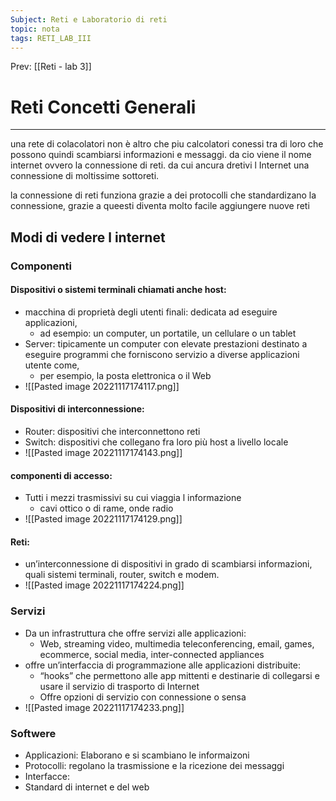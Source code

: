 ```yaml
---
Subject: Reti e Laboratorio di reti
topic: nota
tags: RETI_LAB_III
---
```


Prev: [[Reti - lab 3]]

# Reti Concetti Generali
---
una rete di colacolatori non è altro che piu calcolatori conessi tra di loro che possono quindi scambiarsi informazioni e messaggi. da cio viene il nome internet ovvero la connessione di reti. da cui ancura dretivi l Internet una connessione di moltissime sottoreti.

la connessione di reti funziona grazie a dei protocolli che standardizano la connessione, grazie a queesti diventa molto facile aggiungere nuove reti

## Modi di vedere l internet
### Componenti
#### Dispositivi o sistemi terminali chiamati anche host: 
- macchina di proprietà degli utenti finali:  dedicata ad eseguire applicazioni, 
	- ad esempio: un computer, un portatile, un cellulare o un tablet
- Server: tipicamente un computer con elevate prestazioni destinato a eseguire programmi che forniscono servizio a diverse applicazioni utente come,
	- per esempio, la posta elettronica o il Web
- ![[Pasted image 20221117174117.png]]
#### Dispositivi di interconnessione: 
- Router: dispositivi che interconnettono reti
- Switch: dispositivi che collegano fra loro più host a livello locale
- ![[Pasted image 20221117174143.png]]
#### componenti di accesso:
- Tutti i mezzi trasmissivi su cui viaggia l informazione 
	- cavi ottico o di rame, onde radio
- ![[Pasted image 20221117174129.png]]
#### Reti:
- un’interconnessione di dispositivi in grado di scambiarsi informazioni, quali sistemi terminali, router, switch e modem.
- ![[Pasted image 20221117174224.png]]
### Servizi
- Da un infrastruttura che offre servizi alle applicazioni: 
	- Web, streaming video, multimedia teleconferencing, email, games, ecommerce, social media, inter-connected appliances
- offre un’interfaccia di programmazione alle applicazioni distribuite:
	- “hooks” che permettono alle app mittenti e destinarie di collegarsi e usare il servizio di trasporto di Internet
	- Offre opzioni di servizio con connessione o sensa
- ![[Pasted image 20221117174233.png]]
### Softwere
- Applicazioni: Elaborano e si scambiano le informaizoni
- Protocolli: regolano la trasmissione e la ricezione dei messaggi
- Interfacce: 
- Standard di internet e del web
